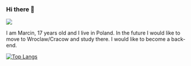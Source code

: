 ### Hi there 👋

![](https://komarev.com/ghpvc/?username=macinek67&color=green)

I am Marcin, 17 years old and I live in Poland. In the future I would like to move to Wroclaw/Cracow and study there. I would like to become a back-end.

[![Top Langs](https://github-readme-stats.vercel.app/api/top-langs/?username=macinek67&layout=compact)](https://github.com/macinek67/github-readme-stats)
